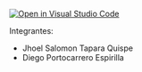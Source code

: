 [![Open in Visual Studio Code](https://classroom.github.com/assets/open-in-vscode-f059dc9a6f8d3a56e377f745f24479a46679e63a5d9fe6f495e02850cd0d8118.svg)](https://classroom.github.com/online_ide?assignment_repo_id=6079135&assignment_repo_type=AssignmentRepo)

Integrantes:
- Jhoel Salomon Tapara Quispe
- Diego Portocarrero Espirilla
